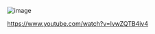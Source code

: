 ![image](https://user-images.githubusercontent.com/112947329/188635229-2648be4c-8501-4a9f-a317-221e8a38742f.png)


https://www.youtube.com/watch?v=lvwZQTB4iv4
